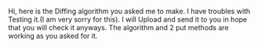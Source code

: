 Hi, here is the Diffing algorithm you asked me to make. 
I have troubles with Testing it.(I am very sorry for this).
I will Upload and send it to you in hope that you will check it anyways. 
The algorithm and 2 put methods are working as you asked for it. 
